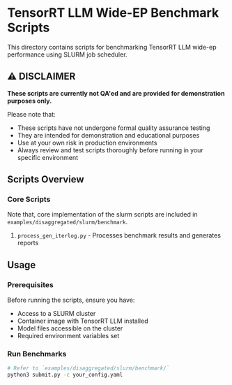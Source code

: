# TensorRT LLM Wide-EP Benchmark Scripts

This directory contains scripts for benchmarking TensorRT LLM wide-ep performance using SLURM job scheduler.

## ⚠️ DISCLAIMER

**These scripts are currently not QA'ed and are provided for demonstration purposes only.**

Please note that:

- These scripts have not undergone formal quality assurance testing
- They are intended for demonstration and educational purposes
- Use at your own risk in production environments
- Always review and test scripts thoroughly before running in your specific environment

## Scripts Overview

### Core Scripts

Note that, core implementation of the slurm scripts are included in `examples/disaggregated/slurm/benchmark`.

1. `process_gen_iterlog.py` - Processes benchmark results and generates reports

## Usage

### Prerequisites

Before running the scripts, ensure you have:
- Access to a SLURM cluster
- Container image with TensorRT LLM installed
- Model files accessible on the cluster
- Required environment variables set

### Run Benchmarks

```bash
# Refer to `examples/disaggregated/slurm/benchmark/`
python3 submit.py -c your_config.yaml
```
